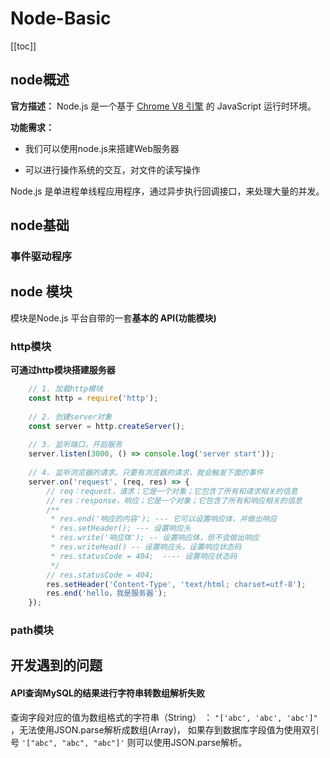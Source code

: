 # Node-Basic

[[toc]]

## node概述

**官方描述：** Node.js 是一个基于 [Chrome V8 引擎](https://v8.dev/) 的 JavaScript 运行时环境。

**功能需求：**

- 我们可以使用node.js来搭建Web服务器

- 可以进行操作系统的交互，对文件的读写操作

Node.js 是单进程单线程应用程序，通过异步执行回调接口，来处理大量的并发。

## node基础

### 事件驱动程序



## node 模块

模块是Node.js 平台自带的一套**基本的 API(功能模块)**



### http模块

**可通过http模块搭建服务器**


```js
    // 1. 加载http模块
    const http = require('http');
    
    // 2. 创建server对象
    const server = http.createServer();
    
    // 3. 监听端口，开启服务
    server.listen(3000, () => console.log('server start'));
    
    // 4. 监听浏览器的请求。只要有浏览器的请求，就会触发下面的事件
    server.on('request', (req, res) => {
        // req：request，请求；它是一个对象；它包含了所有和请求相关的信息
        // res：response，响应；它是一个对象；它包含了所有和响应相关的信息
        /**
         * res.end('响应的内容'); --- 它可以设置响应体，并做出响应
         * res.setHeader(); --- 设置响应头
         * res.write('响应体'); -- 设置响应体，但不会做出响应
         * res.writeHead() -- 设置响应头，设置响应状态码
         * res.statusCode = 404;  ---- 设置响应状态码
         */
        // res.statusCode = 404;
        res.setHeader('Content-Type', 'text/html; charset=utf-8');
        res.end('hello，我是服务器');
    });
```



### path模块

## 开发遇到的问题

#### API查询MySQL的结果进行字符串转数组解析失败

查询字段对应的值为数组格式的字符串（String） ： ```"['abc', 'abc', 'abc']"``` ，无法使用JSON.parse解析成数组(Array)， 如果存到数据库字段值为使用双引号 ```'["abc", "abc", "abc"]'``` 则可以使用JSON.parse解析。
